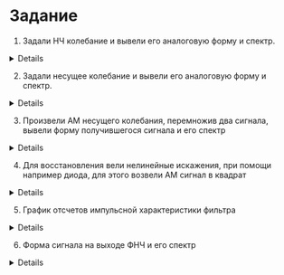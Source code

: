 # Задание

1. Задали НЧ колебание и вывели его аналоговую форму и спектр.

<details>
  <img src = "https://github.com/SeregaSH2108/SEREJA21/blob/main/Занятие%205/Практика%20Калачиков%20А.А/Модулирующий%20НЧ%20сигнал.png">
  <img src = "https://github.com/SeregaSH2108/SEREJA21/blob/main/Занятие%205/Практика%20Калачиков%20А.А/Спектр%20НЧ%20сигнала.png">
</details>

2. Задали несущее колебание и вывели его аналоговую форму и спектр.

<details>
  <img src = "https://github.com/SeregaSH2108/SEREJA21/blob/main/Занятие%205/Практика%20Калачиков%20А.А/Несущее%20колебание.png">
  <img src = "https://github.com/SeregaSH2108/SEREJA21/blob/main/Занятие%205/Практика%20Калачиков%20А.А/Спектр%20несущего%20колебания.png">
</details>

3. Произвели АМ несущего колебания, перемножив два сигнала, вывели форму получившегося сигнала и его спектр

<details>
  <img src = "https://github.com/SeregaSH2108/SEREJA21/blob/main/Занятие%205/Практика%20Калачиков%20А.А/AМ%20сигнал.png">
  <img src = "https://github.com/SeregaSH2108/SEREJA21/blob/main/Занятие%205/Практика%20Калачиков%20А.А/Спектр%20АМ%20сигнала.png">
</details>

4. Для восстановления вели нелинейные искажения, при помощи например диода, для этого возвели АМ сигнал в квадрат

<details>
  <img src = "https://github.com/SeregaSH2108/SEREJA21/blob/main/Занятие%205/Практика%20Калачиков%20А.А/Сигнал%20при%20%20прохождении%20диода.png">
  <img src = "https://github.com/SeregaSH2108/SEREJA21/blob/main/Занятие%205/Практика%20Калачиков%20А.А/Сигнал%20при%20%20прохождении%20диода.png">
</details>

5. График отсчетов импульсной характеристики фильтра

<details>
  <img src = "https://github.com/SeregaSH2108/SEREJA21/blob/main/Занятие%205/Практика%20Калачиков%20А.А/Отсчеты%20импульсной%20характеристики%20фильтра.png">
</details>

6. Форма сигнала на выходе ФНЧ и его спектр

<details>
  <img src = "https://github.com/SeregaSH2108/SEREJA21/blob/main/Занятие%205/Практика%20Калачиков%20А.А/Сигнал%20на%20выходе%20ФНЧ.png">
  <img src = "https://github.com/SeregaSH2108/SEREJA21/blob/main/Занятие%205/Практика%20Калачиков%20А.А/Спектр%20сигнала%20на%20выходе%20ФНЧ.png">
</details>
